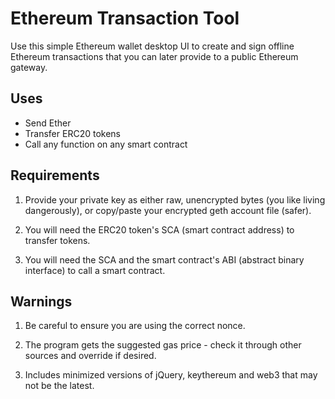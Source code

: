 # Ethereum Transaction Tool

Use this simple Ethereum wallet desktop UI to create and sign offline Ethereum
transactions that you can later provide to a public Ethereum gateway.

## Uses

* Send Ether
* Transfer ERC20 tokens
* Call any function on any smart contract

## Requirements

1. Provide your private key as either raw, unencrypted bytes (you like living
   dangerously), or copy/paste your encrypted geth account file (safer).

2. You will need the ERC20 token's SCA (smart contract address) to transfer
   tokens.

3. You will need the SCA and the smart contract's ABI (abstract binary
   interface) to call a smart contract.

## Warnings

1. Be careful to ensure you are using the correct nonce.

2. The program gets the suggested gas price - check it through other sources
   and override if desired.

3. Includes minimized versions of jQuery, keythereum and web3 that may not be
   the latest.

